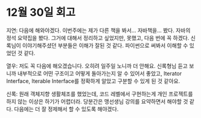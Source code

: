 # 12월 30일 회고

지연: 다음에 해와야겠다. 이번주에는 제가 다른 책을 봐서... 자바책을... 봤다. 자바의 정석 요약집을 봤다. 그거에 대해서 정리하고 싶었지만, 못했고, 다음 번에 꼭 하겠다.
신록님이 이야기해주셨던 부분들은 이해가 잘된 것 같다. 파이썬으로 써봐서 이해할 수 있었던 것 같다. 

열우: 저도 꼭 다음에 해오겠습니다. 오히려 일주일 노니까 더 안해요. 
신록형님 듣고 보니까 내부적으로 어떤 구조이고 어떻게 돌아가는지 알 수 있어서 좋았고, 
Iterator Interface, Iterable Interface를 정확하게 알았고 구분할 수 있게 된 것 같아요.

신록: 원래 객체지향 생활체조를 했었는데, 코드 레벨에서 구현하는게 개인 프로젝트를 하지 않는 이상은 하기가 어렵더라.
당분간은 맹선생님 강의를 요약하면서 해야할 것 같다. 다음에는 더 잘 정제해서 할 수 있도록 해야겠다.


